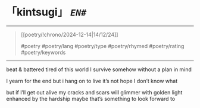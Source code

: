 # 「kintsugi」 *`EN#`*

---

> [[poetry/!chrono/2024-12-14|14/12/24]]
> 
> #poetry 
> #poetry/lang 
> #poetry/type 
> #poetry/rhymed 
> #poetry/rating 
> #poetry/keywords 

---

beat & battered
tired of this world
I survive somehow
without a plan in mind

I yearn for the end
but i hang on to live
it’s not hope
I don’t know what

but if I’ll get out alive
my cracks and scars
will glimmer with golden light
enhanced by the hardship
maybe that’s something to look forward to